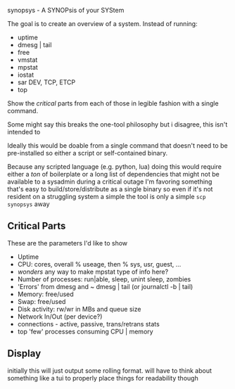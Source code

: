 synopsys - A SYNOPsis of your SYStem

The goal is to create an overview of a system. Instead of running:

- uptime
- dmesg | tail
- free
- vmstat
- mpstat
- iostat
- sar DEV, TCP, ETCP
- top

Show the _critical_ parts from each of those in legible fashion with a
single command.

Some might say this breaks the one-tool philosophy but i disagree, this
isn't intended to 

Ideally this would be doable from a single command that doesn't need to
be pre-installed so either a script or self-contained binary. 

Because any scripted language (e.g. python, lua) doing this would
require either a *ton* of boilerplate or a long list of dependencies
that might not be available to a sysadmin during a critical outage I'm
favoring something that's easy to build/store/distribute as a single
binary so even if it's not resident on a struggling system a simple the
tool is only a simple `scp synopsys` away


## Critical Parts
These are the parameters I'd like to show 

- Uptime 
- CPU: cores, overall % useage, then % sys, usr, guest, ...
-  _wonders_ any way to make mpstat type of info here?
- Number of processes: run|able, sleep, unint sleep, zombies
- 'Errors' from dmesg and ~ dmesg | tail (or journalctl -b | tail)
- Memory: free/used
- Swap: free/used
- Disk activity: rw/wr in MBs and queue size
- Network In/Out (per device?)
- connections - active, passive, trans/retrans stats
- top 'few' processes consuming CPU | memory

## Display 

initially this will just output some rolling format. will have to think
about something like a tui to properly place things for readability
though
